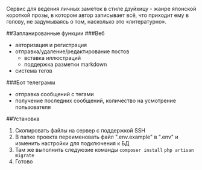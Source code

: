 Сервис для ведения личных заметок в стиле дзуйхицу - жанре японской короткой прозы, в котором автор записывает всё, что приходит ему в голову, не задумываясь о том, насколько это «литературно».

##Запланированные функции
###Веб
* авторизация и регистрация
* отправка/удаление/редактирование постов
    + вставка иллюстраций
    + поддержка разметки markdown
* система тегов

###Бот телеграмм
* отправка сообщений с тегами
* получение последних сообщений, количество на усмотрение пользователя

##Установка
1. Скопировать файлы на сервер с поддержкой SSH
2. В папке проекта переименовать файл ".env.example" в ".env" и изменить настройки для подключения к БД
3. Там же выполнить следуюзие команды
    `composer install`
    `php artisan migrate`
4. Готово
